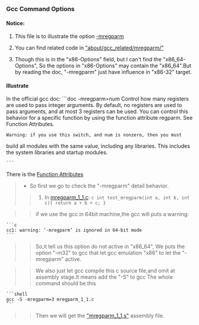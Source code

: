 ### Gcc Command Options

#### Notice:	
1. This file is to illustrate the option [-mregparm](https://gcc.gnu.org/onlinedocs/gcc/x86-Options.html#x86-Options)

2. You can find related code in ["about/gcc_related/mregparm/"](https://github.com/NightfallDM/mess/tree/main/about/gcc_related/Command_Options)

3. Though this is in the "x86-Options" field, but I can't find the "x86_64-Options", So the options in "x86-Options" may contain the "x86_64".But by reading the doc, "-mregparm" just have influence in "x86-32" target.

#### Illustrate
In the official gcc doc:
	```doc
	-mregparm=num
	Control how many registers are used to pass integer arguments.
 By default, no registers are used to pass arguments, and at most 3 registers 
can be used. You can control this behavior for a specific function by using 
the function attribute regparm. See Function Attributes.

	Warning: if you use this switch, and num is nonzero, then you must 
build all modules with the same value, including any libraries. 
This includes the system libraries and startup modules.

	```

There is the [Function Attributes](https://gcc.gnu.org/onlinedocs/gcc/x86-Function-Attributes.html#x86-Function)

> * So first we go to check the "-mregparm" detail behavior.
> > 1. In [mregparm_1_1.c](https://github.com/NightfallDM/mess/blob/main/about/gcc_related/Command_Options/mregparm_1_1.c):
	```c
	int test_mregparm(int a, int b, int c){
	return a + b + c;
}
	```
	
> >	if we use the gcc in 64bit machine,the gcc will puts a warning:

	```c
	cc1: warning: ‘-mregparm’ is ignored in 64-bit mode
	```

> >	So,it tell us this option do not active in "x86_64", We puts the option
"-m32" to gcc that let gcc emulation "x86" to let the "-mregparm" active.

> >	We also just let gcc compile this c source file,and omit at assembly stage.It means add the "-S" to gcc
> >	The whole command should be this

	```shell
	gcc -S -mregparm=3 mregparm_1_1.c
	```

> >	Then we will get the ["mregparm_1_1.s"](https://github.com/NightfallDM/mess/blob/main/about/gcc_related/Command_Options/mregparm_1_1.s) assembly file.
	
	
